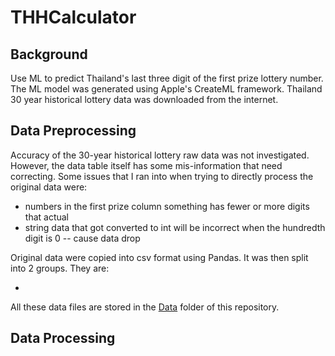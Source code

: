 # THHCalculator

## Background
Use ML to predict Thailand's last three digit of the first prize lottery number. The ML model was generated using Apple's CreateML framework.  Thailand 30 year historical lottery data was downloaded from the internet.

## Data Preprocessing
Accuracy of the 30-year historical lottery raw data was not investigated. However, the data table itself has some mis-information that need correcting.  Some issues that I ran into when trying to directly process the original data were:
<ul>
  <li>numbers in the first prize column something has fewer or more digits that actual</li>
  <li>string data that got converted to int will be incorrect when the hundredth digit is 0 -- cause data drop</li>
</ul>
Original data were copied into csv format using Pandas. It was then split into 2 groups. They are:
<ul>
  <li></li>
</ul>
All these data files are stored in the <a href="./Data">Data</a> folder of this repository.

## Data Processing

    
